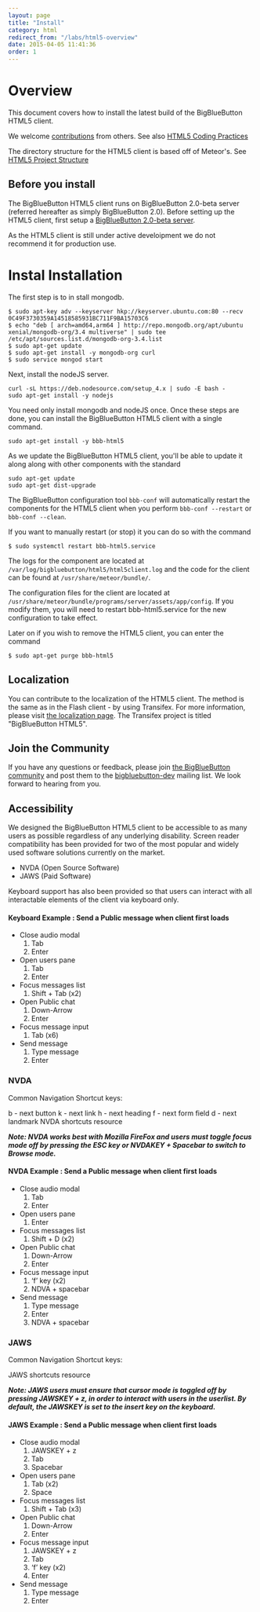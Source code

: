 ```yaml
---
layout: page
title: "Install"
category: html
redirect_from: "/labs/html5-overview"
date: 2015-04-05 11:41:36
order: 1
---
```



# Overview 

This document covers how to install the latest build of the BigBlueButton HTML5 client.

We welcome [contributions](/support/faq.html#contributing-to-bigbluebutton) from others.  See also [HTML5 Coding Practices](/html/CodingPractices.html)

The directory structure for the HTML5 client is based off of Meteor's.  See [HTML5 Project Structure](/html/project-structure.html)

## Before you install

The BigBlueButton HTML5 client runs on BigBlueButton 2.0-beta server (referred hereafter as simply BigBlueButton 2.0).  Before setting up the HTML5 client, first setup a [BigBlueButton 2.0-beta server](/2.0/20install.html).  

As the HTML5 client is still under active develoipment we do not recommend it for production use.  

# Instal Installation

The first step is to in stall mongodb.  

~~~
$ sudo apt-key adv --keyserver hkp://keyserver.ubuntu.com:80 --recv 0C49F3730359A14518585931BC711F9BA15703C6
$ echo "deb [ arch=amd64,arm64 ] http://repo.mongodb.org/apt/ubuntu xenial/mongodb-org/3.4 multiverse" | sudo tee /etc/apt/sources.list.d/mongodb-org-3.4.list
$ sudo apt-get update
$ sudo apt-get install -y mongodb-org curl
$ sudo service mongod start
~~~

Next, install the nodeJS server.

~~~
curl -sL https://deb.nodesource.com/setup_4.x | sudo -E bash -
sudo apt-get install -y nodejs
~~~

You need only install mongodb and nodeJS once.  Once these steps are done, you can install the BigBlueButton HTML5 client with a single command.

~~~
sudo apt-get install -y bbb-html5
~~~

As we update the BigBlueButton HTML5 client, you'll be able to update it along along with other components with the standard

~~~
sudo apt-get update
sudo apt-get dist-upgrade
~~~

The BigBlueButton configuration tool `bbb-conf` will automatically restart the components for the HTML5 client when you perform `bbb-conf --restart` or `bbb-conf --clean`.

If you want to manually restart (or stop) it you can do so with the command

~~~
$ sudo systemctl restart bbb-html5.service
~~~

The logs for the component are located at `/var/log/bigbluebutton/html5/html5client.log` and the code for the client can be found at `/usr/share/meteor/bundle/`.

The configuration files for the client are located at `/usr/share/meteor/bundle/programs/server/assets/app/config`. If you modify them, you will need to restart bbb-html5.service for the new configuration to take effect.

Later on if you wish to remove the HTML5 client, you can enter the command

~~~
$ sudo apt-get purge bbb-html5
~~~


## Localization

You can contribute to the localization of the HTML5 client. The method is the same as in the Flash client - by using Transifex. For more information, please visit [the localization page](/dev/localization.html). The Transifex project is titled "BigBlueButton HTML5".

## Join the Community

If you have any questions or feedback, please join [the BigBlueButton community](https://bigbluebutton.org/support/community/) and post them to the [bigbluebutton-dev](https://groups.google.com/forum/#!forum/bigbluebutton-dev) mailing list.  We look forward to hearing from you.

## Accessibility

We designed the BigBlueButton HTML5 client to be accessible to as many users as possible regardless of any underlying disability. Screen reader compatibility has been provided for two of the most popular and widely used software solutions currently on the market.
 
  * NVDA (Open Source Software)
  * JAWS (Paid Software)

Keyboard support has also been provided so that users can interact with all interactable elements of the client via keyboard only.

#### Keyboard Example : Send a Public message when client first loads

* Close audio modal
  1. Tab
  2. Enter
* Open users pane
  1. Tab
  2. Enter
* Focus messages list
  1. Shift + Tab (x2)
* Open Public chat
  1. Down-Arrow
  2. Enter
* Focus message input
  1. Tab (x6)
* Send message
  1. Type message
  2. Enter


### NVDA 

Common Navigation Shortcut keys: 

b - next button
k - next link
h - next heading
f - next form field
d - next landmark
NVDA shortcuts resource

***Note: NVDA works best with Mozilla FireFox and users must toggle focus mode off by pressing the ESC key or NVDAKEY + Spacebar to switch to Browse mode.***

#### NVDA Example : Send a Public message when client first loads 

* Close audio modal
  1. Tab
  2. Enter
* Open users pane
  1. Enter
* Focus messages list
  1. Shift + D (x2)
* Open Public chat
  1. Down-Arrow
  2. Enter
* Focus message input
  1. ‘f’ key (x2)
  2. NDVA + spacebar
* Send message
  1. Type message
  2. Enter
  3. NDVA + spacebar


### JAWS

Common Navigation Shortcut keys:

JAWS shortcuts resource

***Note: JAWS users must ensure that cursor mode is toggled off by pressing JAWSKEY + z, in order to interact with users in the userlist. By default, the JAWSKEY is set to the insert key on the keyboard.***

#### JAWS Example : Send a Public message when client first loads

* Close audio modal
  1. JAWSKEY + z
  2. Tab
  3. Spacebar
* Open users pane
  1. Tab (x2)
  2. Space
* Focus messages list
  1. Shift + Tab (x3)
* Open Public chat
  1. Down-Arrow
  2. Enter
* Focus message input
  1. JAWSKEY + z
  2. Tab
  3. ‘f’ key (x2)
  4. Enter
* Send message
  1. Type message
  2. Enter
